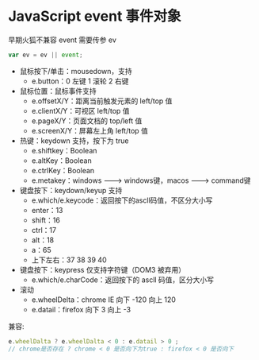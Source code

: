 # JavaScript event 事件对象

早期火狐不兼容 event 需要传参 ev
```js
var ev = ev || event;
```

- 鼠标按下/单击：mousedown，支持
  - e.button：0 左键 1 滚轮 2 右键
- 鼠标位置：鼠标事件支持
  - e.offsetX/Y：距离当前触发元素的 left/top 值
  - e.clientX/Y：可视区 left/top 值
  - e.pageX/Y：页面文档的 top/left 值
  - e.screenX/Y：屏幕左上角 left/top 值
- 热键：keydown 支持，按下为 true
  - e.shiftkey：Boolean
  - e.altKey：Boolean
  - e.ctrlKey：Boolean
  - e.metakey：windows ---> windows键，macos  ---> command键
- 键盘按下：keydown/keyup 支持
  - e.which/e.keycode：返回按下的ascll码值，不区分大小写
  - enter：13
  - shift：16
  - ctrl：17
  - alt：18
  - a：65  
  - 上下左右：37 38 39 40
- 键盘按下：keypress 仅支持字符键（DOM3 被弃用）
  - e.which/e.charCode：返回按下的 ascll 码值，区分大小写
- 滚动
  - e.wheelDelta：chrome IE 向下 -120 向上 120
  - e.datail：firefox 向下 3 向上 -3

兼容:
```js
e.wheelDalta ? e.wheelDalta < 0 : e.datail > 0 ;
// chrome是否存在 ? chrome < 0 是否向下为true : firefox < 0 是否向下
```